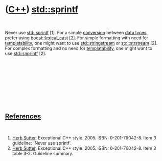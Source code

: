 
 

 

 

 

 

([C++](Cpp.md)) [std::sprintf](CppSprintf.md)
===============================================

 

Never use [std::sprintf](CppSprintf.md) \[1\]. For a simple
[conversion](CppConvert.md) between [data types](CppDataType.md),
prefer using [boost::lexical\_cast](CppLexical_cast.md) \[2\]. For
simple formatting with need for [templatability](CppTemplate.md), one
might want to use [std::stringstream](CppStringstream.md) or
[std::strstream](CppStrstream.md) \[2\]. For complex formatting and no
need for [templatability](CppTemplate.md), one might want to use
[std::snprintf](CppSnprintf.md) \[2\].

 

 

 

 

 

[References](CppReferences.md)
-------------------------------

 

1.  [Herb Sutter](CppHerbSutter.md). Exceptional C++ style. 2005.
    ISBN: 0-201-76042-8. Item 3 guideline: 'Never use sprintf'.
2.  [Herb Sutter](CppHerbSutter.md). Exceptional C++ style. 2005.
    ISBN: 0-201-76042-8. Item 3 table 3-2: Guideline summary.

 

 

 

 

 

 

